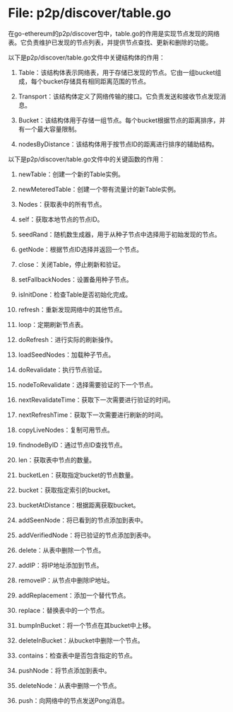 # File: p2p/discover/table.go

在go-ethereum的p2p/discover包中，table.go的作用是实现节点发现的网络表。它负责维护已发现的节点列表，并提供节点查找、更新和删除的功能。

以下是p2p/discover/table.go文件中关键结构体的作用：

1. Table：该结构体表示网络表，用于存储已发现的节点。它由一组bucket组成，每个bucket存储具有相同距离范围的节点。

2. Transport：该结构体定义了网络传输的接口。它负责发送和接收节点发现消息。

3. Bucket：该结构体用于存储一组节点。每个bucket根据节点的距离排序，并有一个最大容量限制。

4. nodesByDistance：该结构体用于按节点ID的距离进行排序的辅助结构。

以下是p2p/discover/table.go文件中的关键函数的作用：

1. newTable：创建一个新的Table实例。

2. newMeteredTable：创建一个带有流量计的新Table实例。

3. Nodes：获取表中的所有节点。

4. self：获取本地节点的节点ID。

5. seedRand：随机数生成器，用于从种子节点中选择用于初始发现的节点。

6. getNode：根据节点ID选择并返回一个节点。

7. close：关闭Table，停止刷新和验证。

8. setFallbackNodes：设置备用种子节点。

9. isInitDone：检查Table是否初始化完成。

10. refresh：重新发现网络中的其他节点。

11. loop：定期刷新节点表。

12. doRefresh：进行实际的刷新操作。

13. loadSeedNodes：加载种子节点。

14. doRevalidate：执行节点验证。

15. nodeToRevalidate：选择需要验证的下一个节点。

16. nextRevalidateTime：获取下一次需要进行验证的时间。

17. nextRefreshTime：获取下一次需要进行刷新的时间。

18. copyLiveNodes：复制可用节点。

19. findnodeByID：通过节点ID查找节点。

20. len：获取表中节点的数量。

21. bucketLen：获取指定bucket的节点数量。

22. bucket：获取指定索引的bucket。

23. bucketAtDistance：根据距离获取bucket。

24. addSeenNode：将已看到的节点添加到表中。

25. addVerifiedNode：将已验证的节点添加到表中。

26. delete：从表中删除一个节点。

27. addIP：将IP地址添加到节点。

28. removeIP：从节点中删除IP地址。

29. addReplacement：添加一个替代节点。

30. replace：替换表中的一个节点。

31. bumpInBucket：将一个节点在其bucket中上移。

32. deleteInBucket：从bucket中删除一个节点。

33. contains：检查表中是否包含指定的节点。

34. pushNode：将节点添加到表中。

35. deleteNode：从表中删除一个节点。

36. push：向网络中的节点发送Pong消息。

